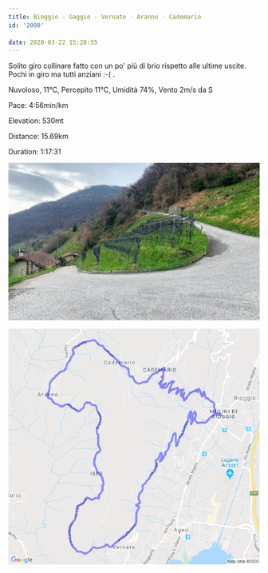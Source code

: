 ```yaml
---
title: Bioggio - Gaggio - Vernate - Aranno - Cademario
id: '2000'

date: 2020-03-22 15:28:55
---
```


Solito giro collinare fatto con un po' più di brio rispetto alle ultime uscite. Pochi in giro ma tutti anziani :-( .

Nuvoloso, 11°C, Percepito 11°C, Umidità 74%, Vento 2m/s da S

Pace: 4:56min/km

Elevation: 530mt

Distance: 15.69km

Duration: 1:17:31

![image](/images/2021/08/IMG_1841.jpg)



 ![image](/images/2021/08/20200322-activity-map.png)
